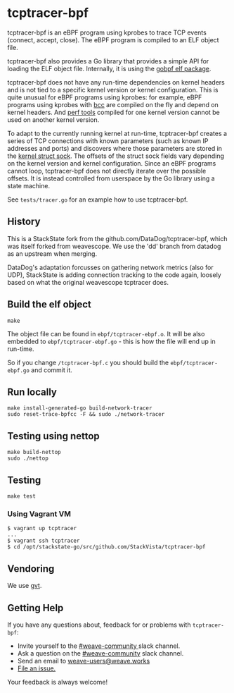# tcptracer-bpf

tcptracer-bpf is an eBPF program using kprobes to trace TCP events (connect,
accept, close). The eBPF program is compiled to an ELF object file.

tcptracer-bpf also provides a Go library that provides a simple API for loading
the ELF object file. Internally, it is using the [gobpf elf
package](https://github.com/iovisor/gobpf).

tcptracer-bpf does not have any run-time dependencies on kernel headers and is
not tied to a specific kernel version or kernel configuration. This is quite
unusual for eBPF programs using kprobes: for example, eBPF programs using
kprobes with [bcc](https://github.com/iovisor/bcc) are compiled on the fly and
depend on kernel headers. And [perf tools](https://perf.wiki.kernel.org)
compiled for one kernel version cannot be used on another kernel version.

To adapt to the currently running kernel at run-time, tcptracer-bpf creates a
series of TCP connections with known parameters (such as known IP addresses and
ports) and discovers where those parameters are stored in the [kernel struct
sock](https://github.com/torvalds/linux/blob/v4.4/include/net/sock.h#L248). The
offsets of the struct sock fields vary depending on the kernel version and
kernel configuration. Since an eBPF programs cannot loop, tcptracer-bpf does
not directly iterate over the possible offsets. It is instead controlled from
userspace by the Go library using a state machine.

See `tests/tracer.go` for an example how to use tcptracer-bpf.

## History

This is a StackState fork from the github.com/DataDog/tcptracer-bpf, which was
itself forked from weavescope. We use the 'dd' branch from datadog as an upstream when
merging.

DataDog's adaptation forcusses on gathering network metrics (also for UDP),
StackState is adding connection tracking to the code again, loosely based
on what the original weavescope tcptracer does.

## Build the elf object

```
make
```

The object file can be found in `ebpf/tcptracer-ebpf.o`.
It will be also embedded to `ebpf/tcptracer-ebpf.go` - this is how the file will end up in run-time.

So if you change `/tcptracer-bpf.c` you should build the `ebpf/tcptracer-ebpf.go` and commit it.

## Run locally

```
make install-generated-go build-network-tracer
sudo reset-trace-bpfcc -F && sudo ./network-tracer
```

## Testing using nettop

```
make build-nettop
sudo ./nettop
```

## Testing

```
make test
```

### Using Vagrant VM

```
$ vagrant up tcptracer
...
$ vagrant ssh tcptracer
$ cd /opt/stackstate-go/src/github.com/StackVista/tcptracer-bpf
```

## Vendoring

We use [gvt](https://github.com/FiloSottile/gvt).

## <a name="help"></a>Getting Help

If you have any questions about, feedback for or problems with `tcptracer-bpf`:

- Invite yourself to the <a href="https://weaveworks.github.io/community-slack/" target="_blank"> #weave-community </a> slack channel.
- Ask a question on the <a href="https://weave-community.slack.com/messages/general/"> #weave-community</a> slack channel.
- Send an email to <a href="mailto:weave-users@weave.works">weave-users@weave.works</a>
- <a href="https://github.com/weaveworks/tcptracer-bpf/issues/new">File an issue.</a>

Your feedback is always welcome!
